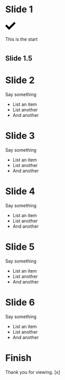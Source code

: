 # Slide 1

![CC Logo](test.png?raw=true "The Logo")

This is the start

# 

## Slide 1.5

# Slide 2

Say something

* List an item
* List another
* And another

# Slide 3

Say something

* List an item
* List another
* And another

# Slide 4

Say something

* List an item
* List another
* And another

# Slide 5

Say something

* List an item
* List another
* And another

# Slide 6

Say something

* List an item
* List another
* And another

# Finish 

Thank you for viewing.
[x]


<!--script type="text/javascript" language="JavaScript"--> 
<script> 
 
console.log('script loaded...');
 
var sections = [], slideCount, slideIndex, isKeyup;
isKeyup = false;

function getAttr(value) { 
  if (value) {
    //console.log(value);
    //var us = String.fromCharCode(95);
    var ret = value;
    ret = ret.replace(" ", "+");
    ret = encodeURI(ret);
    //ret = ret.replace(/[^A-Za-z0-9_-]/gi, us);

    return ret; 
  }
}
 

$(document).ready( function() {

window.onhashchange = function() {
    // do stuff
  hash = window.location.hash;
  if (!hash) {
    iSlide = 1
  } else {
    iSlide = hash.substr(1);
  }
  $(".section").hide();
  $("#slide_" + iSlide).show();
  slideIndex = iSlide;
  console.log("hash trigger change: " + slideIndex)
}

console.log("ready...");
var exists = $(".section");

if (exists.length === 0) {

  console.log("doing...");

  console.log("window hash: " + window.location.hash);

  var aBlock,
    a,
    hash,
    h1length,
    parentBlock,
    nextBlock,
    winHeight,
    iSlide,
    prevVisible = "hidden",
    nextVisible = "visible";  



//keypress
  $(document).keyup(function(e) {
    var left, up, right, down, slideId;
    if (!isKeyup) {
      console.log("in keyup");
      isKeyup = true;
      left = 37;
      up = 38;
      right = 39
      down = 40;
      space = 32;
      esc = 27;
      console.log(e.keyCode);
      if (e.keyCode === right || e.keyCode === space) {
        if (slideIndex < slideCount) {
          slideIndex = slideIndex -1 + 2;
          slideId = "slide_" + slideIndex;
          //console.log("slideId = " + slideId);
          $(".section").hide();
          $("#" + slideId).show();
          console.log("right press: " + slideId);
        }
      }
      if (e.keyCode === left) {
        if (slideIndex > 1) {
          slideIndex = slideIndex - 1;
          slideId = "slide_" + slideIndex;
          //console.log("slideId = " + slideId);
          $(".section").hide();
          $("#" + slideId).show();
          console.log("left press: " + slideId);
        }
      }
      if (e.keyCode === up) {
        slideIndex = 1;
        slideId = "slide_" + slideIndex;
        //console.log("slideId = " + slideId);
        $(".section").hide();
        $("#" + slideId).show();
        console.log("up press: " + slideId);
      }
      if (e.keyCode === down) {
        slideIndex = slideCount;
        slideId = "slide_" + slideIndex;
        //console.log("slideId = " + slideId);
        $(".section").hide();
        $("#" + slideId).show();
        console.log("down press: " + slideId);
      }

      isKeyup = false;
    } else {
      console.log("skipping keyup");
    }
  });


  // Make sections
  iSlide = 1;
  slideCount = $( "h1" ).length;
  $( "h1" ).each(function( index ) {
    var currentSlide,
      safeName,
      slideName;
    safeName = getAttr($(this).html());
    slideName = 'slide_' + iSlide;
    aBlock = $(this).nextUntil("h1").add(this);
    sections.push(safeName); 
    //safeName = $(this).html();
    //aBlock.wrapAll("<div id='" + safeName + "' class='section' style='height: " + sectionHeight +"px;' />");
    aBlock.wrapAll("<div id='" + slideName + "' class='section' />");
    currentSlide = $("#" + slideName);
    //currentSlide.prepend("<a name='" + safeName + "'></a>");
    //currentSlide.prepend("<a name='" + iSlide + "'></a>");
    if (iSlide === slideCount) {
       nextVisible = "hidden";
    }
    if(iSlide > 1) {
      prevVisible = "visible";
    }
    currentSlide.prepend(" <a name='" + safeName + "' href='#" + (iSlide+1) + "' style='visibility:" + nextVisible + ";'>Next</a>");
    currentSlide.prepend("<a name='" + iSlide + "' href='#" + (iSlide-1) + "' style='visibility:" + prevVisible + ";'>Prev</a> ");

    //aBlock.prepend("<a name='" + safeName + "'></a>"); 
    iSlide = iSlide + 1;
  });

  // Hide all sections
  $('.section').hide();


  hash = window.location.hash;
  if (!hash) {
    iSlide = 1
  } else {
    iSlide = hash.substr(1);
  }
  $("#slide_" + iSlide).show();
  slideIndex = iSlide;
  console.log("slide index = " + slideIndex);
  //show first
  //$(".section:first").show();

  //Wire up links
  a = $( "a" );
  a.each(function (index) { 
 
    nextBlockName = getAttr($(this).attr("href"));

    // console.log("encoded: " + nextBlockName);
    // $(this).attr("href", nextBlockName);
    // console.log("blockname = " + nextBlockName); 
     
    $(this).on("click", function(nextBlockName) {
      return function(e) {
        e.preventDefault();
        //console.log('clicked ' + nextBlockName);
        var iSlide = nextBlockName.substr(1);
        var slideId = "slide_" + iSlide;
        //console.log("slideId = " + slideId);
        $(".section").hide();
        $("#" + slideId).show();
        slideIndex = iSlide;
        //var nextBlock = $("#" + nextBlockName);
        //console.log(nextBlock);
        // if (nextBlock) {
        //   //console.log('hide');
        //   $(".section").hide();
        //   //nextBlock.show();  
        // } else {
        //   alert("No section called " + nextBlockName + " exists.");
        // }
      };
    }(nextBlockName));
    
  });

  
};

});

</script>

